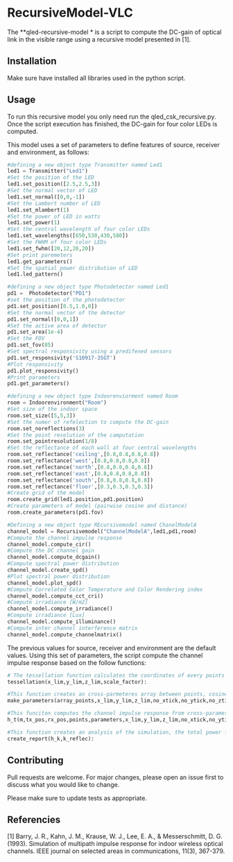 # RecursiveModel-VLC

The **qled-recursive-model * is a script to compute the DC-gain of optical link in the visible range using a recursive model presented in [1]. 

## Installation

Make sure have installed all libraries used in the python script. 

## Usage

To run this recursive model you only need run the qled_csk_recursive.py. Once the script execution has finished, the DC-gain for four color LEDs is computed. 

This model uses a set of parameters to define features of source, receiver and environment, as follows:

```python
#defining a new object type Transmitter named Led1
led1 = Transmitter("Led1")
#Set the position of the LED
led1.set_position([2.5,2.5,3])
#Set the normal vector of LED
led1.set_normal([0,0,-1]) 
#Set the Lambert number of LED
led1.set_mlambert(1)
#Set the power of LED in watts
led1.set_power(1)
#Set the central wavelength of four color LEDs
led1.set_wavelengths([650,530,430,580])
#Set the FWHM of four color LEDs
led1.set_fwhm([20,12,20,20])
#Set print paremeters
led1.get_parameters()
#Set the spatial power distribution of LED
led1.led_pattern()

#defining a new object type Photodetector named Led1
pd1 =  Photodetector("PD1")
#set the position of the photodetector
pd1.set_position([0.5,1.0,0])
#Set the normal vector of the detector
pd1.set_normal([0,0,1])
#Set the active area of detector
pd1.set_area(1e-4)
#Set the FOV 
pd1.set_fov(85)
#Set spectral responsivity using a predifened sensors
pd1.set_responsivity('S10917-35GT')
#Plot responsivity 
pd1.plot_responsivity()
#Print parameters
pd1.get_parameters()

#defining a new object type Indoorenviorment named Room
room = Indoorenvironment("Room")
#Set size of the indoor space
room.set_size([5,5,3])
#Set the numer of refelection to compute the DC-gain
room.set_noreflections(3)
#Set the point resolution of the camputation
room.set_pointresolution(1/8)
#Set the reflectance of each wall at four central wavelengths
room.set_reflectance('ceiling',[0.8,0.8,0.8,0.8])
room.set_reflectance('west',[0.8,0.8,0.8,0.8])
room.set_reflectance('north',[0.8,0.8,0.8,0.8])
room.set_reflectance('east',[0.8,0.8,0.8,0.8])
room.set_reflectance('south',[0.8,0.8,0.8,0.8])
room.set_reflectance('floor',[0.3,0.3,0.3,0.3])    
#Create grid of the model
room.create_grid(led1.position,pd1.position)
#Create parameters of model (pairwise cosine and distance)
room.create_parameters(pd1.fov)

#Defining a new object type REcursivemodel named ChanelModelA
channel_model = Recursivemodel("ChannelModelA",led1,pd1,room)
#Compute the channel impulse response
channel_model.compute_cir()
#Compute the DC channel gain
channel_model.compute_dcgain()
#Compute spectral power distribution 
channel_model.create_spd()
#Plot spectral power distribution 
channel_model.plot_spd()
#Compute Correlated Color Temperature and Color Rendering index 
channel_model.compute_cct_cri()
#Compute irradiance [W/m2]
channel_model.compute_irradiance()
#Compute irradiance [Lux]
channel_model.compute_illuminance()
#Compute inter channel interference matrix 
channel_model.compute_channelmatrix()
```

The previous values for source, receiver and environment are the default values. Using this set of parameters, the script compute the channel impulse response based on the follow functions:

```python
# The tessellation function calculates the coordinates of every points in the walls discretization, and returns the array_points.
tessellation(x_lim,y_lim,z_lim,scale_factor):

#This function creates an cross-parmeteres array between points, cosine of output angle and euclidean distance. Returns the cross-parameters array.
make_parameters(array_points,x_lim,y_lim,z_lim,no_xtick,no_ytick,no_ztick):

#This funciton computes the channel impulse response from cross-parameters array, based on number of reflection. Returns a list with the different order response, h0,h1,h2...hk. 
h_t(m,tx_pos,rx_pos,points,parameters,x_lim,y_lim,z_lim,no_xtick,no_ytick,no_ztick,init_index,a_r,rho,delta_A,k_reflec):

#This function creates an analysis of the simulation, the total power for each reflection, total power in the receiver and plots. 
create_report(h_k,k_reflec):
```


## Contributing
Pull requests are welcome. For major changes, please open an issue first to discuss what you would like to change.

Please make sure to update tests as appropriate.

## Referencies
[1] Barry, J. R., Kahn, J. M., Krause, W. J., Lee, E. A., & Messerschmitt, D. G. (1993). Simulation of multipath impulse response for indoor wireless optical channels. IEEE journal on selected areas in communications, 11(3), 367-379.
